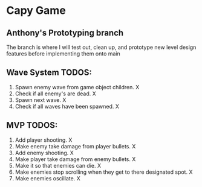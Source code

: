 # Capy Game

## Anthony's Prototyping branch

The branch is where I will test out, clean up, and prototype new level design features before implementing them onto main

## Wave System TODOS:

1. Spawn enemy wave from game object children. X
2. Check if all enemy's are dead. X
3. Spawn next wave. X
4. Check if all waves have been spawned. X

## MVP TODOS:

1. Add player shooting. X
2. Make enemy take damage from player bullets. X
3. Add enemy shooting. X
4. Make player take damage from enemy bullets. X
5. Make it so that enemies can die. X
6. Make enemies stop scrolling when they get to there designated spot. X
7. Make enemies oscillate. X
